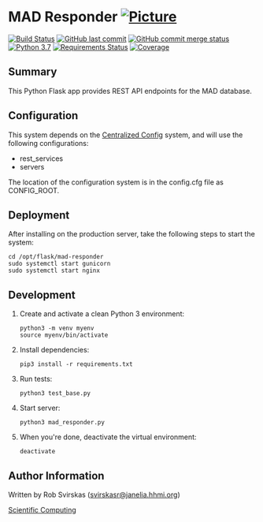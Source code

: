 # MAD Responder [![Picture](https://raw.github.com/janelia-flyem/janelia-flyem.github.com/master/images/HHMI_Janelia_Color_Alternate_180x40.png)](http://www.janelia.org)

[![Build Status](https://travis-ci.org/janelia-flyem/mad-responder.svg?branch=master)](https://travis-ci.org/janelia-flyem/mad-responder)
[![GitHub last commit](https://img.shields.io/github/last-commit/janelia-flyem/mad-responder.svg)](https://github.com/janelia-flyem/mad-responder)
[![GitHub commit merge status](https://img.shields.io/github/commit-status/badges/shields/master/5d4ab86b1b5ddfb3c4a70a70bd19932c52603b8c.svg)](https://github.com/janelia-flyem/mad-responder)
[![Python 3.7](https://img.shields.io/badge/python-3.7-blue.svg)](https://www.python.org/downloads/release/python-360/)
[![Requirements Status](https://requires.io/github/janelia-flyem/mad-responder/requirements.svg?branch=master)](https://requires.io/github/janelia-flyem/mad-responder/requirements/?branch=master)
[![Coverage](https://img.shields.io/codecov/c/github/janelia-flyem/mad-responder.svg)](https://codecov.io/gh/janelia-flyem/mad-responder)

## Summary
This Python Flask app provides REST API endpoints for the MAD database. 

## Configuration

This system depends on the [Centralized Config](https://github.com/JaneliaSciComp/Centralized_Config) system, and
will use the following configurations:
- rest_services
- servers

The location of the configuration system is in the config.cfg file as CONFIG_ROOT.

## Deployment

After installing on the production server, take the following steps to start the system:
```
cd /opt/flask/mad-responder
sudo systemctl start gunicorn
sudo systemctl start nginx
```

## Development
1. Create and activate a clean Python 3 environment:
    ```
    python3 -m venv myenv
    source myenv/bin/activate
    ```
1. Install dependencies:

    `pip3 install -r requirements.txt`
1. Run tests:

    `python3 test_base.py`
1. Start server:

    `python3 mad_responder.py`
1. When you're done, deactivate the virtual environment:

    `deactivate`

## Author Information
Written by Rob Svirskas (<svirskasr@janelia.hhmi.org>)

[Scientific Computing](http://www.janelia.org/research-resources/computing-resources)  
